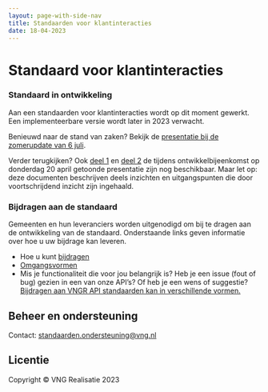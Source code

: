 ```yaml
---
layout: page-with-side-nav
title: Standaarden voor klantinteracties
date: 18-04-2023
---
```


# Standaard voor klantinteracties

### Standaard in ontwikkeling

Aan een standaarden voor klantinteracties wordt op dit moment gewerkt. Een implementeerbare versie wordt later in 2023 verwacht.

Benieuwd naar de stand van zaken? Bekijk de [presentatie bij de zomerupdate van 6 juli](./assets/project/20230706-zomerupdate-ontwikkeling-standaard-voor-klantinteracties.pdf).

Verder terugkijken? Ook [deel 1](./assets/project/20230420-toelichting-inzichten-klantinteracties-deel-1.pdf) en [deel 2](./assets/project/20230420-toelichting-inzichten-klantinteracties-deel-2.pdf) de tijdens ontwikkelbijeenkomst op donderdag 20 april getoonde presentatie zijn nog beschikbaar. Maar let op: deze documenten beschrijven deels inzichten en uitgangspunten die door voortschrijdend inzicht zijn ingehaald.

### Bijdragen aan de standaard

Gemeenten en hun leveranciers worden uitgenodigd om bij te dragen aan de ontwikkeling van de standaard. Onderstaande links geven informatie over hoe u uw bijdrage kan leveren.
- Hoe u kunt [bijdragen](https://github.com/VNG-Realisatie/Tutorial/blob/master/CONTRIBUTING.md)
- [Omgangsvormen](https://github.com/VNG-Realisatie/Tutorial/blob/master/CODE_OF_CONDUCT.md)
- Mis je functionaliteit die voor jou belangrijk is? Heb je een issue (fout of bug) gezien in een van onze API’s? Of heb je een wens of suggestie? [Bijdragen aan VNGR API standaarden kan in verschillende vormen.](https://vng-realisatie.github.io/API-Kennisbank/docs/hoe-kun-je-bijdragen)

## Beheer en ondersteuning

Contact: [standaarden.ondersteuning@vng.nl](mailto:standaarden.ondersteuning@vng.nl)

## Licentie

Copyright &copy; VNG Realisatie 2023
